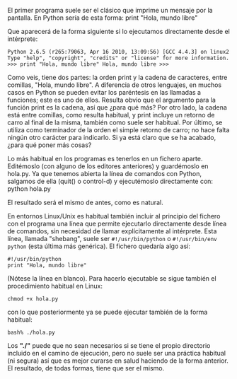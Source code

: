 El primer programa suele ser el clásico que imprime un mensaje por la pantalla. En Python sería de esta forma:
print "Hola, mundo libre"

Que aparecerá de la forma siguiente si lo ejecutamos directamente desde el intérprete:

`Python 2.6.5 (r265:79063, Apr 16 2010, 13:09:56) [GCC 4.4.3] on linux2 Type "help", "copyright", "credits" or "license" for more information. >>> print "Hola, mundo libre" Hola, mundo libre >>>`

Como veis, tiene dos partes: la orden print y la cadena de caracteres, entre comillas, "Hola, mundo libre". A diferencia de otros lenguajes, en muchos casos en Python se pueden evitar los paréntesis en las llamadas a funciones; este es uno de ellos. Resulta obvio que el argumento para la función print es la cadena, así que ¿para qué más? Por otro lado, la cadena está entre comillas, como resulta habitual, y print incluye un retorno de carro al final de la misma, también como suele ser habitual. Por último, se utiliza como terminador de la orden el simple retorno de carro; no hace falta ningún otro carácter para indicarlo. Si ya está claro que se ha acabado, ¿para qué poner más cosas?

Lo más habitual en los programas es tenerlos en un fichero aparte. Editémoslo (con alguno de los editores anteriores) y guardémoslo en hola.py. Ya que tenemos abierta la línea de comandos con Python, salgamos de ella (quit() o control-d) y ejecutémoslo directamente con:
python hola.py

El resultado será el mismo de antes, como es natural.

En entornos Linux/Unix es habitual también incluir al principio del fichero con el programa una línea que permite ejecutarlo directamente desde línea de comandos, sin necesidad de llamar explícitamente al intérprete. Esta línea, llamada "shebang", suele ser `#!/usr/bin/python` o `#!/usr/bin/env python` (esta última más genérica). El fichero quedaría algo así:

    #!/usr/bin/python
    print "Hola, mundo libre"

(Nótese la línea en blanco). Para hacerlo ejecutable se sigue también el procedimiento habitual en Linux:

`chmod +x hola.py`

con lo que posteriormente ya se puede ejecutar también de la forma habitual:

`bash% ./hola.py`

Los **"./"** puede que no sean necesarios si se tiene el propio directorio incluido en el camino de ejecución, pero no suele ser una práctica habitual (ni segura) así que es mejor curarse en salud haciendo de la forma anterior. El resultado, de todas formas, tiene que ser el mismo.
